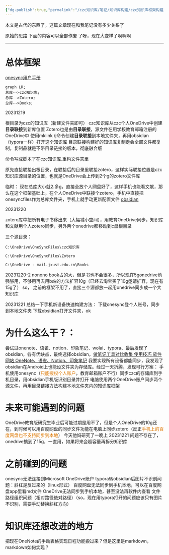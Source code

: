 ```yaml
---
{"dg-publish":true,"permalink":"/czc知识库/笔记/知识库构建/czc知识库框架构建思路过程/","dgPassFrontmatter":true,"created":"2024-06-18T17:45:22.245+08:00","updated":"2024-12-08T16:10:32.110+08:00"}
---
```




本文是古代的东西了，这篇文章现在和我笔记没有多少关系了

原始的思路
下面的内容可以全部作废 了呀，现在大变样了啊啊啊

---
# 总体框架

[onesync用户手册](https://metactrl.com/userguide/?app=onesync)

```mermaid
graph LR;
总库-->czc知识库;
总库-->Zotero;
总库-->Books;
```
20231219

根目录为czc的知识库（新建文件夹即可）
czc知识库从czc个人OneDrive中创建**目录联接**到新库位置
Zotero也是由**目录联接**，源文件在用学校教育邮箱注册的OneDrive中
使用mklink /j命令创建**目录联接**到本地文件夹，再用obsidian（typora一样）打开这个知识库
目录联接构建好的知识库复制走会全部文件都复制，复制品就是不带目录链接的版本，彻底融合版

命令写成脚本了在czc知识库.重构文件夹里

原先直接联接出根目录，在联接后的目录里联接zotero，这样实际联接位置是czc知识库源目录的位置，也就是OneDrive会上传到2个g的zotero文件库

临时：
现在总库大小就2.多g，直接全放个人网盘好了，这样手机也能看文献，那么在这个框架基础上，在个人OneDrive中联接个zotero，手机中直接把onesyncfiles作为总库文件夹，手机上就手动更新配置文件
[obsidian](obsidian.md)

20231220

zotero库中把所有电子书移出来（大幅减小空间），用教育OneDrive同步，知识库和文献用个人zotero同步，另外两个onedrive都移动到c盘根目录

三个源目录：
```
C:\OneDrive\OneSyncFiles\czc知识库

C:\OneDrive\OneSyncFiles\Zotero

C:\OneDrive - mail.jxust.edu.cn\Books
```

20231220-2
nonono
book占的大，但是书也不会很多，所以现在5gonedrive勉强够用，不够用再去用b站的方法扩容10g（已经去淘宝买了10g邀请扩容，现在有15g了）
so，
之前的框架不用了，直接三个源都放一起用onedrive同步成一个大知识库

20231221
总结一下手机新设备快速构建方法：
下载onesync登个人账号，同步到本地文件夹
下载obsidian打开文件夹，ok

# 为什么这么干？：
尝试过onenote、语雀、notion、印象笔记、wolai、typora、最后发现了obsidian，各有优缺点，最终选择obsidian，[做笔记工具对比收集 使用技巧 软件网站 OneNote、语雀、Notion、印象笔记](做笔记工具对比收集%20使用技巧%20软件网站%20OneNote、语雀、Notion、印象笔记.md)
我要实现所有设备都能同步，我发现了obsidian在Android上也能设文件夹为存储库。经过一天折腾，发现可行方案：
	手机使用onesync（<font color="#de7802">只能授权个人账户</font>，教育邮箱账户不行）同步czc的存储库到手机目录，用obsidian手机版识别目录并打开
	电脑使用两个OneDrive账户同步两个源文件，再用目录链接方法构建本地文件夹内的知识库框架

# 未来可能遇到的问题
OneDrive教育版研究生毕业后可能过期是用不了，但是个人OneDrive的10g还在，到时候可以用百度网盘的同步文件功能在电脑上同步zotero（反正<font color="#de7802">手机上的百度网盘也不支持同步到本地</font>）
今天他妈研究了一晚上
20231221
问题不存在了，onedrive搞到了15g，一直用，如果将来会超容量再拆分知识库

# 之前碰到的问题
onesync无法连接到Microsoft OneDrive账户
typora转obsidian后图片不识别问题：斜杠是反过来的（linux形式）
百度网盘无法同步到手机本地，可以在百度网盘app里看md文件
OneDrive无法同步到手机本地，甚至没法再软件内查看
文件路径组织问题（相对路径绝对路径）（so，现在用typora打开的问题应该只有图片不识别，需要手动替换斜杠方向）

# 知识库还想改进的地方
把现在OneNote的手动表格实现日程功能搬过来？但是这里是markdown，markdown如何实现？

